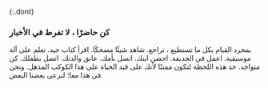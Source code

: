 {:.dont} 
 ### كن حاضرًا ، لا تفرط في الأخبار 

 بمجرد القيام بكل ما تستطيع ، تراجع. شاهد شيئًا مضحكًا. اقرأ كتاب جيد. تعلم على آلة موسيقية. اعمل في الحديقة. احضن ابنك. اتصل بأمك. عانق والدتك. اتصل بطفلك. كن متواجد. خذ هذه اللحظة لتكون ممتنًا لأنك على قيد الحياة على هذا الكوكب المذهل. ونحن في هذا معا؛ لنرعى بعضنا البعض. 
